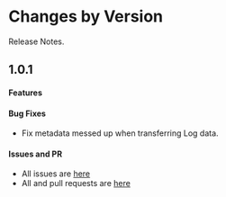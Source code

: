 Changes by Version
==================
Release Notes.

1.0.1
------------------
#### Features

#### Bug Fixes
* Fix metadata messed up when transferring Log data.

#### Issues and PR
- All issues are [here](https://github.com/apache/skywalking/milestone/137?closed=1)
- All and pull requests are [here](https://github.com/apache/skywalking-satellite/pulls?q=is%3Apr+milestone%3A1.0.1+is%3Aclosed)